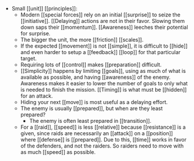 - Small [[unit]] [[principles]]:
	- Modern [[special forces]] rely on an initial [[surprise]] to seize the [[initiative]]. [[Delaying]] actions are not in their favor. Slowing them down saps their [[momentum]]. [[Awareness]] leeches their potential for surprise.
	- The bigger the unit, the more [[friction]] [[scales]].
	- If the expected [[movement]] is not [[simple]], it is difficult to [[hide]] and even harder to setup a [[feedback]] [[loop]] for that particular target.
	- Requiring lots of [[control]] makes [[preparation]] difficult.
	- [[Simplicity]] happens by limiting [[goals]], using as much of what is available as possible, and having [[awareness]] of the enemy. Awareness makes it easier to lower the number of goals to only what is needed to finish the mission. [[Timing]] is what must be [[hidden]] for an attack.
	- Hiding your next [[move]] is most useful as a delaying effort.
	- The enemy is usually [[prepared]], but when are they least prepared?
		- The enemy is often least prepared in [[transition]].
	- For a [[raid]], [[speed]] is less [[relative]] because [[resistance]] is a given, since raids are necessarily an [[attack]] on a [[position]] where [[defense]] is [[prepared]]. Due to this, [[time]] works in favor of the defenders, and not the raiders. So raiders need to move with as much [[speed]] as possible.